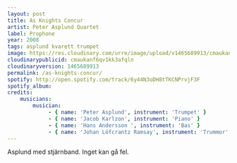 ```yaml
---
layout: post
title: As Knights Concur
artist: Peter Asplund Quartet
label: Prophone
year: 2008
tags: asplund kvarett trumpet
image: https://res.cloudinary.com/urre/image/upload/v1465689913/cmaukanf6qv1kk3afqln.jpg
cloudinarypublicid: cmaukanf6qv1kk3afqln
cloudinaryversion: 1465689913
permalink: /as-knights-concur/
spotify: http://open.spotify.com/track/6y44N3oDH8tTKCNPrvjF3F
spotify_album: 
credits:
    musicians:
        musician:
             - { name: 'Peter Asplund', instrument: 'Trumpet' }
             - { name: 'Jacob Karlzon', instrument: 'Piano' }
             - { name: 'Hans Andersson ', instrument: 'Bas' }
             - { name: 'Johan Löfcrantz Ramsay', instrument: 'Trummor' }
---
```


Asplund med stjärnband. Inget kan gå fel.